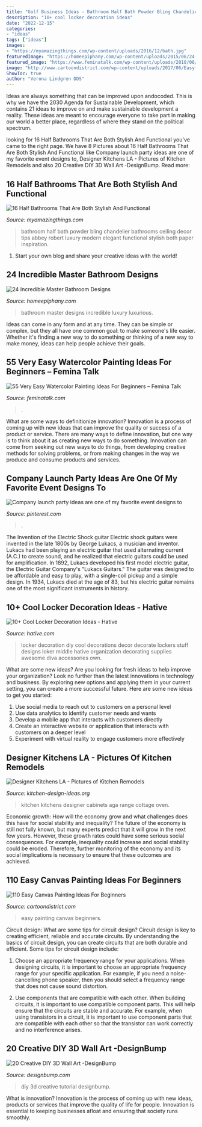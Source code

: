 ```yaml
---
title: "Golf Business Ideas - Bathroom Half Bath Powder Bling Chandelier Bathrooms Ceiling Decor Tips Abbey Robert Luxury Modern Elegant Functional Stylish Both Paper Inspiration"
description: "10+ cool locker decoration ideas"
date: "2022-12-15"
categories:
- "ideas"
tags: ["ideas"]
images:
- "https://myamazingthings.com/wp-content/uploads/2016/12/bath.jpg"
featuredImage: "https://homeepiphany.com/wp-content/uploads/2015/06/24-Incredible-Master-Bathroom-Designs-2.jpg"
featured_image: "https://www.feminatalk.com/wp-content/uploads/2018/08/Very-Easy-Watercolor-Painting-Ideas-for-beginners00002.jpg"
image: "http://www.cartoondistrict.com/wp-content/uploads/2017/06/Easy-Canvas-Painting-Ideas-For-Beginners20-2.jpg"
ShowToc: true
author: "Verona Lindgren DDS"
---
```



Ideas are always something that can be improved upon andocoded. This is why we have the 2030 Agenda for Sustainable Development, which contains 21 ideas to improve on and make sustainable development a reality. These ideas are meant to encourage everyone to take part in making our world a better place, regardless of where they stand on the political spectrum.

	

		
looking for 16 Half Bathrooms That Are Both Stylish And Functional you've came to the right page. We have 8 Pictures about 16 Half Bathrooms That Are Both Stylish And Functional like Company launch party ideas are one of my favorite event designs to, Designer Kitchens LA - Pictures of Kitchen Remodels and also 20 Creative DIY 3D Wall Art -DesignBump. Read more:
		
    
## 16 Half Bathrooms That Are Both Stylish And Functional

<img loading=lazy src="https://myamazingthings.com/wp-content/uploads/2016/12/bath.jpg" onerror="this.onerror=null;this.src='https://tse2.mm.bing.net/th?id=OIP.fr4jAp5A2PbHzv8yuF3ygQHaLD&amp;pid=15.1';" alt="16 Half Bathrooms That Are Both Stylish And Functional">

_Source: myamazingthings.com_

>bathroom half bath powder bling chandelier bathrooms ceiling decor tips abbey robert luxury modern elegant functional stylish both paper inspiration. 

	

1. Start your own blog and share your creative ideas with the world!

    
## 24 Incredible Master Bathroom Designs

<img loading=lazy src="https://homeepiphany.com/wp-content/uploads/2015/06/24-Incredible-Master-Bathroom-Designs-2.jpg" onerror="this.onerror=null;this.src='https://tse4.mm.bing.net/th?id=OIP.7WOQz1OBY8ZykB3LsPjLbAHaFj&amp;pid=15.1';" alt="24 Incredible Master Bathroom Designs">

_Source: homeepiphany.com_

>bathroom master designs incredible luxury luxurious. 

	

Ideas can come in any form and at any time. They can be simple or complex, but they all have one common goal: to make someone's life easier. Whether it's finding a new way to do something or thinking of a new way to make money, ideas can help people achieve their goals.

    
## 55 Very Easy Watercolor Painting Ideas For Beginners – Femina Talk

<img loading=lazy src="https://www.feminatalk.com/wp-content/uploads/2018/08/Very-Easy-Watercolor-Painting-Ideas-for-beginners00002.jpg" onerror="this.onerror=null;this.src='https://tse4.mm.bing.net/th?id=OIP.ohjgvPs_VJfWpOy9Ot9rdAHaLH&amp;pid=15.1';" alt="55 Very Easy Watercolor Painting Ideas For Beginners – Femina Talk">

_Source: feminatalk.com_

>. 

	

What are some ways to definitionize innovation?
Innovation is a process of coming up with new ideas that can improve the quality or success of a product or service. There are many ways to define innovation, but one way is to think about it as creating new ways to do something. Innovation can come from seeking out new ways to do things, from developing creative methods for solving problems, or from making changes in the way we produce and consume products and services.

    
## Company Launch Party Ideas Are One Of My Favorite Event Designs To

<img loading=lazy src="https://i.pinimg.com/736x/98/c9/a6/98c9a6ecf0661763b75cb739a2cccfca.jpg" onerror="this.onerror=null;this.src='https://tse3.mm.bing.net/th?id=OIP.qqEbLFr9ldi4jO2JfzHZgwHaLG&amp;pid=15.1';" alt="Company launch party ideas are one of my favorite event designs to">

_Source: pinterest.com_

>. 

	

The Invention of the Electric Shock guitar
Electric shock guitars were invented in the late 1800s by George Lukacs, a musician and inventor. Lukacs had been playing an electric guitar that used alternating current (A.C.) to create sound, and he realized that electric guitars could be used for amplification. In 1892, Lukacs developed his first model electric guitar, the Electric Guitar Company's "Lukacs Guitars." The guitar was designed to be affordable and easy to play, with a single-coil pickup and a simple design. In 1934, Lukacs died at the age of 83, but his electric guitar remains one of the most significant instruments in history.

    
## 10+ Cool Locker Decoration Ideas - Hative

<img loading=lazy src="https://hative.com/wp-content/uploads/2014/05/locker-decoration/2-locker-decor-for-girl.jpg" onerror="this.onerror=null;this.src='https://tse4.mm.bing.net/th?id=OIP.y81IGgNRDhvNE99_2COy3gHaNg&amp;pid=15.1';" alt="10+ Cool Locker Decoration Ideas - Hative">

_Source: hative.com_

>locker decoration diy cool decorations decor decorate lockers stuff designs loker middle hative organization decorating supplies awesome diva accessories own. 

	

What are some new ideas?
Are you looking for fresh ideas to help improve your organization? Look no further than the latest innovations in technology and business. By exploring new options and applying them in your current setting, you can create a more successful future. Here are some new ideas to get you started: 
1. Use social media to reach out to customers on a personal level 
2. Use data analytics to identify customer needs and wants 
3. Develop a mobile app that interacts with customers directly 
4. Create an interactive website or application that interacts with customers on a deeper level 
5. Experiment with virtual reality to engage customers more effectively 

    
## Designer Kitchens LA - Pictures Of Kitchen Remodels

<img loading=lazy src="http://www.kitchen-design-ideas.org/images/kitchen-cabinets-traditional-two-tone-251c-dkl016-white-green-black-granite-red-aga-range.jpg" onerror="this.onerror=null;this.src='https://tse1.mm.bing.net/th?id=OIP.XfrgucwqIvXXti74hIFK0AHaJ4&amp;pid=15.1';" alt="Designer Kitchens LA - Pictures of Kitchen Remodels">

_Source: kitchen-design-ideas.org_

>kitchen kitchens designer cabinets aga range cottage oven. 

	

Economic growth: How will the economy grow and what challenges does this have for social stability and inequality?
The future of the economy is still not fully known, but many experts predict that it will grow in the next few years. However, these growth rates could have some serious social consequences. For example, inequality could increase and social stability could be eroded. Therefore, further monitoring of the economy and its social implications is necessary to ensure that these outcomes are achieved.

    
## 110 Easy Canvas Painting Ideas For Beginners

<img loading=lazy src="http://www.cartoondistrict.com/wp-content/uploads/2017/06/Easy-Canvas-Painting-Ideas-For-Beginners20-2.jpg" onerror="this.onerror=null;this.src='https://tse2.mm.bing.net/th?id=OIP.vn7mkGP6XH6ZnvzPymlpnQHaKI&amp;pid=15.1';" alt="110 Easy Canvas Painting Ideas For Beginners">

_Source: cartoondistrict.com_

>easy painting canvas beginners. 

	

Circuit design: What are some tips for circuit design?
Circuit design is key to creating efficient, reliable and accurate circuits. By understanding the basics of circuit design, you can create circuits that are both durable and efficient. Some tips for circuit design include:
1. Choose an appropriate frequency range for your applications. When designing circuits, it is important to choose an appropriate frequency range for your specific application. For example, if you need a noise-cancelling phone speaker, then you should select a frequency range that does not cause sound distortion.

2. Use components that are compatible with each other. When building circuits, it is important to use compatible component parts. This will help ensure that the circuits are stable and accurate. For example, when using transistors in a circuit, it is important to use component parts that are compatible with each other so that the transistor can work correctly and no interference arises.


    
## 20 Creative DIY 3D Wall Art -DesignBump

<img loading=lazy src="https://designbump.com/wp-content/uploads/2015/12/Christmas-DIY-3D-Wall-Art-Ideas-24.jpg" onerror="this.onerror=null;this.src='https://tse3.mm.bing.net/th?id=OIP._hGd1j0-HRHXsmpC-Q6TaAHaLP&amp;pid=15.1';" alt="20 Creative DIY 3D Wall Art -DesignBump">

_Source: designbump.com_

>diy 3d creative tutorial designbump. 

	

What is innovation?
Innovation is the process of coming up with new ideas, products or services that improve the quality of life for people. Innovation is essential to keeping businesses afloat and ensuring that society runs smoothly.

